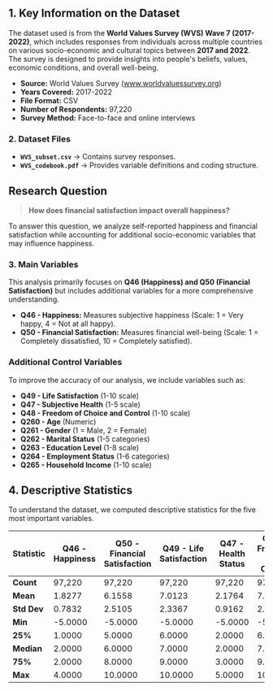 ## **1. Key Information on the Dataset**
The dataset used is from the **World Values Survey (WVS) Wave 7 (2017-2022)**, which includes responses from individuals across multiple countries on various socio-economic and cultural topics between **2017 and 2022**. The survey is designed to provide insights into people's beliefs, values, economic conditions, and overall well-being.

- **Source:** World Values Survey (www.worldvaluessurvey.org)
- **Years Covered:** 2017-2022
- **File Format:** CSV
- **Number of Respondents:** 97,220
- **Survey Method:** Face-to-face and online interviews

### **2. Dataset Files**
- **`WVS_subset.csv`** → Contains survey responses.
- **`WVS_codebook.pdf`** → Provides variable definitions and coding structure.

## **Research Question**
> **How does financial satisfaction impact overall happiness?**

To answer this question, we analyze self-reported happiness and financial satisfaction while accounting for additional socio-economic variables that may influence happiness.

### **3. Main Variables**
This analysis primarily focuses on **Q46 (Happiness) and Q50 (Financial Satisfaction)** but includes additional variables for a more comprehensive understanding.

- **Q46 - Happiness:** Measures subjective happiness (Scale: 1 = Very happy, 4 = Not at all happy).
- **Q50 - Financial Satisfaction:** Measures financial well-being (Scale: 1 = Completely dissatisfied, 10 = Completely satisfied).

### **Additional Control Variables**
To improve the accuracy of our analysis, we include variables such as:
- **Q49 - Life Satisfaction** (1-10 scale)
- **Q47 - Subjective Health** (1-5 scale)
- **Q48 - Freedom of Choice and Control** (1-10 scale)
- **Q260 - Age** (Numeric)
- **Q261 - Gender** (1 = Male, 2 = Female)
- **Q262 - Marital Status** (1-5 categories)
- **Q263 - Education Level** (1-8 scale)
- **Q264 - Employment Status** (1-6 categories)
- **Q265 - Household Income** (1-10 scale)

## **4. Descriptive Statistics**
To understand the dataset, we computed descriptive statistics for the five most important variables.

| Statistic | Q46 - Happiness | Q50 - Financial Satisfaction | Q49 - Life Satisfaction | Q47 - Health Status | Q48 - Freedom of Choice |
|-----------|----------------|-----------------------------|------------------------|---------------------|----------------------|
| **Count** | 97,220 | 97,220 | 97,220 | 97,220 | 97,220 |
| **Mean**  | 1.8277 | 6.1558 | 7.0123 | 2.1764 | 7.1298 |
| **Std Dev** | 0.7832 | 2.5105 | 2.3367 | 0.9162 | 2.4120 |
| **Min**  | -5.0000 | -5.0000 | -5.0000 | -5.0000 | -5.0000 |
| **25%**  | 1.0000 | 5.0000 | 6.0000 | 2.0000 | 6.0000 |
| **Median** | 2.0000 | 6.0000 | 7.0000 | 2.0000 | 7.0000 |
| **75%**  | 2.0000 | 8.0000 | 9.0000 | 3.0000 | 9.0000 |
| **Max**  | 4.0000 | 10.0000 | 10.0000 | 5.0000 | 10.0000 |


